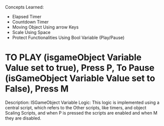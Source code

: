 Concepts Learned:
- Elapsed Timer
- Countdown Timer
- Moving Object Using arrow Keys
- Scale Using Space
- Protect Functionalities Using Bool Variable (Play/Pause)
# TO PLAY (isgameObject Variable Value set to true), Press P, To Pause (isGameObject Variable Value set to False), Press M




Description:
ISGameObject Variable Logic:
       This logic is implemented using a central script, which refers to the Other scripts, like timers, and object Scaling Scripts, and when P is pressed the scripts are enabled and when M they are disabled.
